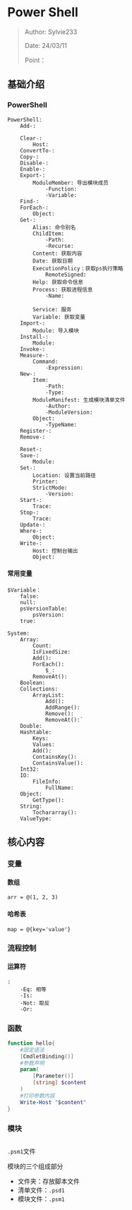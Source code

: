 # Power Shell
>Author: Sylvie233
>
>Date: 24/03/11
>
>Point：

## 基础介绍


### PowerShell

```
PowerShell:
	Add-:

	Clear-:
		Host:
	ConvertTo-:
	Copy-:
	Disable-:
	Enable-:
	Export-:
		ModuleMember: 导出模块成员
			-Function:
			-Variable:
	Find-:
	ForEach-:
		Object:
	Get-:
		Alias: 命令别名
		ChildItem:
			-Path:
			-Recurse:
		Content: 获取内容
		Date: 获取日期
		ExecutionPolicy：获取ps执行策略
			RemoteSigned:
		Help: 获取命令信息
		Process: 获取进程信息
			-Name:
			
		Service: 服务
		Variable: 获取变量
	Import-:
		Module: 导入模块
	Install-:
		Module:
	Invoke-:
	Measure-:
		Command:
			-Expression:
	New-:
		Item:
			-Path:
			-Type:
		ModuleManifest: 生成模块清单文件
			-Author: 
			-ModuleVersion:
		Object:
			-TypeName:
	Register-:
	Remove-:
		
	Reset-:
	Save-:
		Module:
	Set-:
		Location: 设置当前路径
		Printer:
		StrictMode:
			-Version:
	Start-:
		Trace:
	Stop-:
		Trace:
	Update-:
	Where-:
		Object:	
	Write-:
		Host: 控制台输出
		Object:
```


#### 常用变量

```
$Variable：
	false:
	null:
	psVersionTable:
		psVersion:
	true:

System:
	Array:
		Count:
		IsFixedSize:
		Add():
		ForEach():
			$_:
		RemoveAt():
	Boolean:
	Collections:
		ArrayList:
			Add():
			AddRange():
			Remove():
			RemoveAt():`
	Double:
	Hashtable:
		Keys:
		Values:
		Add():
		ContainsKey():
		ContainsValue():
	Int32:
	IO:
		FileInfo:
			FullName:
	Object:
		GetType():
	String:
		Tochararray():
	ValueType:
```




## 核心内容

### 变量

#### 数组
```
arr = @(1, 2, 3)
```



#### 哈希表

```
map = @{key='value'}
```




### 流程控制

#### 运算符

```
:
	-Eq: 相等
	-Is:
	-Not: 取反
	-Or:
```




### 函数

```powershell
function hello{
	#固定语法
    [CmdletBinding()]
	#参数声明
	param(
        [Parameter()]
        [string] $content
    )
	#打印参数内容
    Write-Host "$content"
}
```



### 模块

```

```

`.psm1`文件

模块的三个组成部分
- 文件夹：存放脚本文件
- 清单文件：`.psd1`
- 模块文件：`.psm1`

